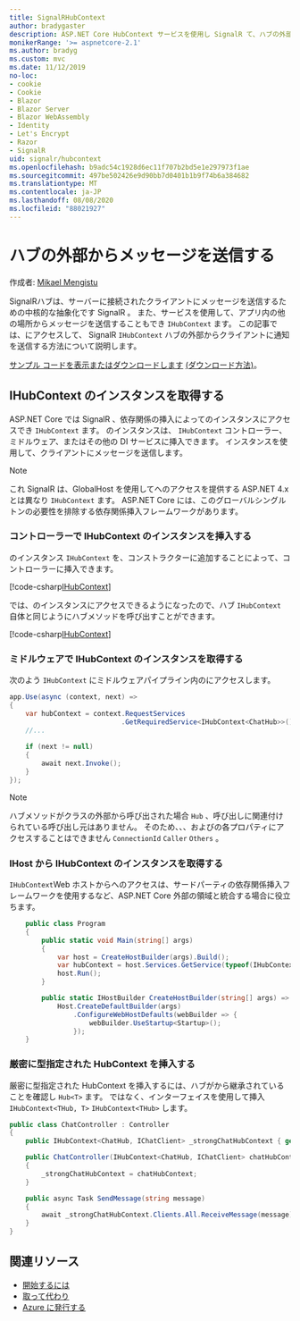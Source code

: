 ```yaml
---
title: SignalRHubContext
author: bradygaster
description: ASP.NET Core HubContext サービスを使用し SignalR て、ハブの外部からクライアントに通知を送信する方法について説明します。
monikerRange: '>= aspnetcore-2.1'
ms.author: bradyg
ms.custom: mvc
ms.date: 11/12/2019
no-loc:
- cookie
- Cookie
- Blazor
- Blazor Server
- Blazor WebAssembly
- Identity
- Let's Encrypt
- Razor
- SignalR
uid: signalr/hubcontext
ms.openlocfilehash: b9adc54c1928d6ec11f707b2bd5e1e297973f1ae
ms.sourcegitcommit: 497be502426e9d90bb7d0401b1b9f74b6a384682
ms.translationtype: MT
ms.contentlocale: ja-JP
ms.lasthandoff: 08/08/2020
ms.locfileid: "88021927"
---
```

# <a name="send-messages-from-outside-a-hub"></a>ハブの外部からメッセージを送信する

作成者: [Mikael Mengistu](https://twitter.com/MikaelM_12)

SignalRハブは、サーバーに接続されたクライアントにメッセージを送信するための中核的な抽象化です SignalR 。 また、サービスを使用して、アプリ内の他の場所からメッセージを送信することもでき `IHubContext` ます。 この記事では、にアクセスして、 SignalR `IHubContext` ハブの外部からクライアントに通知を送信する方法について説明します。

[サンプル コードを表示またはダウンロードします](https://github.com/dotnet/AspNetCore.Docs/tree/master/aspnetcore/signalr/hubcontext/sample/) [(ダウンロード方法)](xref:index#how-to-download-a-sample)。

## <a name="get-an-instance-of-ihubcontext"></a>IHubContext のインスタンスを取得する

ASP.NET Core では SignalR 、依存関係の挿入によってのインスタンスにアクセスでき `IHubContext` ます。 のインスタンスは、 `IHubContext` コントローラー、ミドルウェア、またはその他の DI サービスに挿入できます。 インスタンスを使用して、クライアントにメッセージを送信します。

> [!NOTE]
> これ SignalR は、GlobalHost を使用してへのアクセスを提供する ASP.NET 4.x とは異なり `IHubContext` ます。 ASP.NET Core には、このグローバルシングルトンの必要性を排除する依存関係挿入フレームワークがあります。

### <a name="inject-an-instance-of-ihubcontext-in-a-controller"></a>コントローラーで IHubContext のインスタンスを挿入する

のインスタンス `IHubContext` を、コンストラクターに追加することによって、コントローラーに挿入できます。

[!code-csharp[IHubContext](hubcontext/sample/Controllers/HomeController.cs?range=12-19,57)]

では、のインスタンスにアクセスできるようになったので、ハブ `IHubContext` 自体と同じようにハブメソッドを呼び出すことができます。

[!code-csharp[IHubContext](hubcontext/sample/Controllers/HomeController.cs?range=21-25)]

### <a name="get-an-instance-of-ihubcontext-in-middleware"></a>ミドルウェアで IHubContext のインスタンスを取得する

次のよう `IHubContext` にミドルウェアパイプライン内のにアクセスします。

```csharp
app.Use(async (context, next) =>
{
    var hubContext = context.RequestServices
                            .GetRequiredService<IHubContext<ChatHub>>();
    //...
    
    if (next != null)
    {
        await next.Invoke();
    }
});
```

> [!NOTE]
> ハブメソッドがクラスの外部から呼び出された場合 `Hub` 、呼び出しに関連付けられている呼び出し元はありません。 そのため、、、およびの各プロパティにアクセスすることはできません `ConnectionId` `Caller` `Others` 。

### <a name="get-an-instance-of-ihubcontext-from-ihost"></a>IHost から IHubContext のインスタンスを取得する

`IHubContext`Web ホストからへのアクセスは、サードパーティの依存関係挿入フレームワークを使用するなど、ASP.NET Core 外部の領域と統合する場合に役立ちます。

```csharp
    public class Program
    {
        public static void Main(string[] args)
        {
            var host = CreateHostBuilder(args).Build();
            var hubContext = host.Services.GetService(typeof(IHubContext<ChatHub>));
            host.Run();
        }

        public static IHostBuilder CreateHostBuilder(string[] args) =>
            Host.CreateDefaultBuilder(args)
                .ConfigureWebHostDefaults(webBuilder => {
                    webBuilder.UseStartup<Startup>();
                });
    }
```

### <a name="inject-a-strongly-typed-hubcontext"></a>厳密に型指定された HubContext を挿入する

厳密に型指定された HubContext を挿入するには、ハブがから継承されていることを確認し `Hub<T>` ます。 ではなく、インターフェイスを使用して挿入 `IHubContext<THub, T>` `IHubContext<THub>` します。

```csharp
public class ChatController : Controller
{
    public IHubContext<ChatHub, IChatClient> _strongChatHubContext { get; }

    public ChatController(IHubContext<ChatHub, IChatClient> chatHubContext)
    {
        _strongChatHubContext = chatHubContext;
    }

    public async Task SendMessage(string message)
    {
        await _strongChatHubContext.Clients.All.ReceiveMessage(message);
    }
}
```

## <a name="related-resources"></a>関連リソース

* [開始するには](xref:tutorials/signalr)
* [取って代わり](xref:signalr/hubs)
* [Azure に発行する](xref:signalr/publish-to-azure-web-app)
